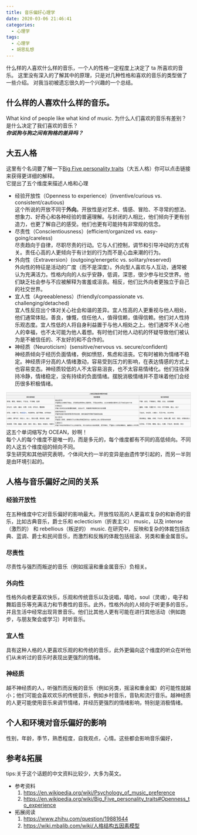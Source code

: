 ```yaml
---
title: 音乐偏好心理学
date: 2020-03-06 21:46:41
categories:
  - 心理学
tags:
  - 心理学
  - 胡思乱想
---
```


什么样的人喜欢什么样的音乐，一个人的性格一定程度上决定了 ta 所喜欢的音乐。
这里没有深入的了解其中的原理，只是对几种性格和喜欢的音乐的类型做了一些介绍。
对我当初被遗忘很久的一个兴趣的一个总结。

<!-- more -->

## 什么样的人喜欢什么样的音乐。

What kind of people like what kind of music.
为什么人们喜欢的音乐有差别？是什么决定了我们喜欢的音乐？  
**_你说狗与狗之间有狗格的差异吗？_**

## 大五人格

这里有个名词要了解一下[Big Five personality traits](https://en.wikipedia.org/wiki/Big_Five_personality_traits)（大五人格）你可以点击链接来获得更详细的解释。  
它提出了五个维度来描述人格和心理

- 经验开放性（Openness to experience）(inventive/curious vs. consistent/cautious)  
  这个所说的开放不同于**外向**。开放性是对艺术、情感、冒险、不寻常的想法、想象力、好奇心和各种经验的普遍理解。与封闭的人相比，他们倾向于更有创造力，也更了解自己的感受。他们也更有可能持有非常规的信念。
- 尽责性（Conscientiousness）(efficient/organized vs. easy-going/careless)  
  尽责趋向于自律，尽职尽责的行动。它与人们控制，调节和引导冲动的方式有关。责任心高的人更倾向于有计划的行为而不是心血来潮的行为。
- 外向性（Extraversion）(outgoing/energetic vs. solitary/reserved)  
  外向性的特征是活动的广度（而不是深度）。外向型人喜欢与人互动，通常被认为充满活力。性格内向的人似乎安静，低调，深思，很少参与社交世界。他们缺乏社会参与不应被解释为害羞或沮丧。相反，他们比外向者更独立于自己的社交世界。
- 宜人性（Agreeableness）(friendly/compassionate vs. challenging/detached)  
  宜人性反应出个体对关心社会和谐的差异。宜人性高的人更重视与他人相处，他们通常体贴，善良，慷慨，信任他人，值得信赖，值得信赖。他们对人性持乐观态度。宜人性低的人将自身利益置于与他人相处之上。他们通常不关心他人的幸福，也不太可能为他人着想。有时他们对他人动机的怀疑导致他们被认为是不被信任的、不友好的和不合作的。
- 神经质（Neuroticism）(sensitive/nervous vs. secure/confident)  
  神经质倾向于经历负面情绪，例如愤怒，焦虑和沮丧。它有时被称为情绪不稳定。神经质评分高的人情绪激动，容易受到压力的影响，在表达情感的方式上也容易变态。神经质较低的人不太容易沮丧，也不太容易情绪化。他们往往保持冷静，情绪稳定，没有持续的负面情绪。摆脱消极情绪并不意味着他们会经历很多积极情绪。

![对比分析表格](./_v_images/20210504233424425_16675.png)
这五个单词缩写为 OCEAN，妙啊！  
每个人的每个维度不是唯一的，而是多元的，每个维度都有不同的高低倾向。不同的人这五个维度组的倾向不同。  
孪生研究和其他研究表明，个体间大约一半的变异是由遗传学引起的，而另一半则是由环境引起的。

## 人格与音乐偏好之间的关系

### 经验开放性

在五种维度中它对音乐偏好的影响最大。开放性较高的人更喜欢复杂的和新奇的音乐，比如古典音乐，爵士乐和 eclecticism（折衷主义） music，以及 intense（激烈的） 和 rebellious（叛逆的） music. 在研究中，反映和复杂的体裁包括古典、蓝调、爵士和民间音乐，而激烈和反叛的体裁包括摇滚、另类和重金属音乐。

### 尽责性

尽责性与强烈而叛逆的音乐（例如摇滚和重金属音乐）负相关。

### 外向性

性格外向者更喜欢快乐，乐观和传统音乐以及说唱，嘻哈，soul（灵魂），电子和舞蹈音乐等充满活力和节奏性的音乐。此外，性格外向的人倾向于听更多的音乐，并且生活中经常出现背景音乐。他们比其他人更有可能在进行其他活动（例如跑步，与朋友聚会或学习）时听音乐。

### 宜人性

具有这种人格的人更喜欢乐观的和传统的音乐，此外更偏向这个维度的听众在听他们从未听过的音乐时表现出更强烈的情绪。

### 神经质

越不神经质的人，听强烈而反叛的音乐（例如另类，摇滚和重金属）的可能性就越小；他们可能会喜欢欢乐的传统音乐，例如乡村音乐，音轨和流行音乐。越神经质的人更可能使用音乐来调节情绪，并经历更强烈的情绪影响，特别是消极情绪。

## 个人和环境对音乐偏好的影响

性别，年龄，季节，熟悉程度，自我观点，心情。这些都会影响音乐偏好，

## 参考&拓展

tips:关于这个话题的中文资料比较少，大多为英文。

- 参考资料
  1. <https://en.wikipedia.org/wiki/Psychology_of_music_preference>
  2. <https://en.wikipedia.org/wiki/Big_Five_personality_traits#Openness_to_experience>
- 拓展阅读
  1. <https://www.zhihu.com/question/19881644>
  2. <https://wiki.mbalib.com/wiki/人格结构五因素模型>
